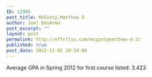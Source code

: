 ```yaml
---
ID: 12985
post_title: McGinty,Matthew D
author: Joel DesArmo
post_excerpt: ""
layout: post
permalink: http://effrtlss.com/mcgintymatthew-d-3/
published: true
post_date: 2012-11-02 20:54:06
---
```

<p>Average GPA in Spring 2012 for first course listed: 3.423</p>